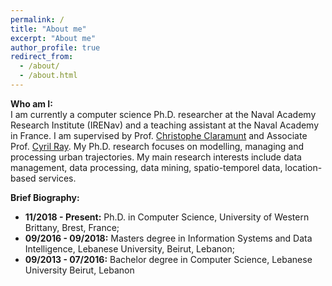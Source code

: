 ```yaml
---
permalink: /
title: "About me"
excerpt: "About me"
author_profile: true
redirect_from: 
  - /about/
  - /about.html
---
```


**Who am I:**   
I am currently a computer science Ph.D. researcher at the Naval Academy Research Institute (IRENav) and a teaching assistant at the Naval Academy in France.
I am supervised by Prof. [Christophe Claramunt](http://christophe.claramunt.free.fr/) and Associate Prof. [Cyril Ray](http://cyril.ray.free.fr/). 
My Ph.D. research focuses on modelling, managing and processing urban trajectories.
My main research interests include data management, data processing, data mining, spatio-temporel data, location-based services.


**Brief Biography:** 
 * **11/2018 - Present:** Ph.D. in Computer Science, University of Western Brittany, Brest, France;     
 * **09/2016 - 09/2018:** Masters degree in Information Systems and Data Intelligence, Lebanese University, Beirut, Lebanon;
 * **09/2013 - 07/2016:** Bachelor degree in Computer Science, Lebanese University Beirut, Lebanon




